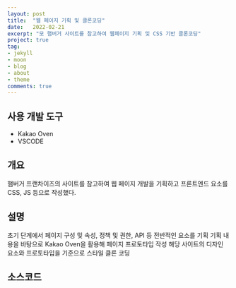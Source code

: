 ```yaml
---
layout: post
title:  "웹 페이지 기획 및 클론코딩"
date:   2022-02-21
excerpt: "모 햄버거 사이트를 참고하여 웹페이지 기획 및 CSS 기반 클론코딩"
project: true
tag:
- jekyll 
- moon
- blog
- about
- theme
comments: true
---
```


## 사용 개발 도구

* Kakao Oven
* VSCODE

## 개요

햄버거 프랜차이즈의 사이트를 참고하여 웹 페이지 개발을 기획하고 프론트엔드 요소를 CSS, JS 등으로 작성했다.

## 설명

초기 단계에서 페이지 구성 및 속성, 정책 및 권한, API 등 전반적인 요소를 기획
기획 내용을 바탕으로 Kakao Oven을 활용해 페이지 프로토타입 작성
해당 사이트의 디자인 요소와 프로토타입을 기준으로 스타일 클론 코딩

## 소스코드

<a href="https://github.com/kids9702/Mcdonalds">
